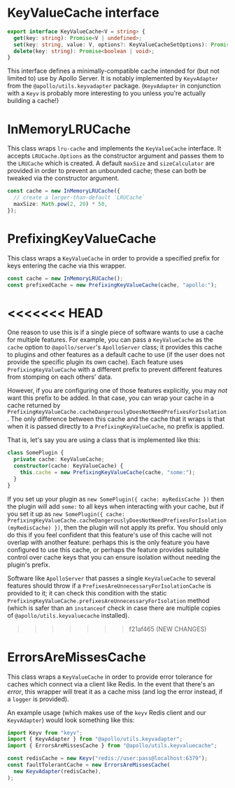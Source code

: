 # KeyValueCache interface

```ts
export interface KeyValueCache<V = string> {
  get(key: string): Promise<V | undefined>;
  set(key: string, value: V, options?: KeyValueCacheSetOptions): Promise<void>;
  delete(key: string): Promise<boolean | void>;
}
```

This interface defines a minimally-compatible cache intended for (but not limited to) use by Apollo Server. It is notably implemented by `KeyvAdapter` from the `@apollo/utils.keyvadapter` package. (`KeyvAdapter` in conjunction with a `Keyv` is probably more interesting to you unless you're actually building a cache!)

# InMemoryLRUCache

This class wraps `lru-cache` and implements the `KeyValueCache` interface. It accepts `LRUCache.Options` as the constructor argument and passes them to the `LRUCache` which is created. A default `maxSize` and `sizeCalculator` are provided in order to prevent an unbounded cache; these can both be tweaked via the constructor argument.

```ts
const cache = new InMemoryLRUCache({
  // create a larger-than-default `LRUCache`
  maxSize: Math.pow(2, 20) * 50,
});
```

# PrefixingKeyValueCache

This class wraps a `KeyValueCache` in order to provide a specified prefix for keys entering the cache via this wrapper.

```ts
const cache = new InMemoryLRUCache();
const prefixedCache = new PrefixingKeyValueCache(cache, "apollo:");
```

<<<<<<< HEAD
=======
One reason to use this is if a single piece of software wants to use a cache for multiple features. For example, you can pass a `KeyValueCache` as the `cache` option to `@apollo/server`'s `ApolloServer` class; it provides this cache to plugins and other features as a default cache to use (if the user does not provide the specific plugin its own cache). Each feature uses `PrefixingKeyValueCache` with a different prefix to prevent different features from stomping on each others' data.

However, if you are configuring one of those features explicitly, you may _not_ want this prefix to be added. In that case, you can wrap your cache in a cache returned by `PrefixingKeyValueCache.cacheDangerouslyDoesNotNeedPrefixesForIsolation`. The only difference between this cache and the cache that it wraps is that when it is passed directly to a `PrefixingKeyValueCache`, no prefix is applied.

That is, let's say you are using a class that is implemented like this:

```ts
class SomePlugin {
  private cache: KeyValueCache;
  constructor(cache: KeyValueCache) {
    this.cache = new PrefixingKeyValueCache(cache, "some:");
  }
}
```

If you set up your plugin as `new SomePlugin({ cache: myRedisCache })` then the plugin will add `some:` to all keys when interacting with your cache, but if you set it up as `new SomePlugin({ cache: PrefixingKeyValueCache.cacheDangerouslyDoesNotNeedPrefixesForIsolation(myRedisCache) })`, then the plugin will not apply its prefix. You should only do this if you feel confident that this feature's use of this cache will not overlap with another feature: perhaps this is the only feature you have configured to use this cache, or perhaps the feature provides suitable control over cache keys that you can ensure isolation without needing the plugin's prefix.

Software like `ApolloServer` that passes a single `KeyValueCache` to several features should throw if a `PrefixesAreUnnecessaryForIsolationCache` is provided to it; it can check this condition with the static `PrefixingKeyValueCache.prefixesAreUnnecessaryForIsolation` method (which is safer than an `instanceof` check in case there are multiple copies of `@apollo/utils.keyvaluecache` installed).

>>>>>>> f21af465 (NEW CHANGES)
# ErrorsAreMissesCache

This class wraps a `KeyValueCache` in order to provide error tolerance for caches which connect via a client like Redis. In the event that there's an _error_, this wrapper will treat it as a cache miss (and log the error instead, if a `logger` is provided).

An example usage (which makes use of the `keyv` Redis client and our `KeyvAdapter`) would look something like this:

```ts
import Keyv from "keyv";
import { KeyvAdapter } from "@apollo/utils.keyvadapter";
import { ErrorsAreMissesCache } from "@apollo/utils.keyvaluecache";

const redisCache = new Keyv("redis://user:pass@localhost:6379");
const faultTolerantCache = new ErrorsAreMissesCache(
  new KeyvAdapter(redisCache),
);
```
